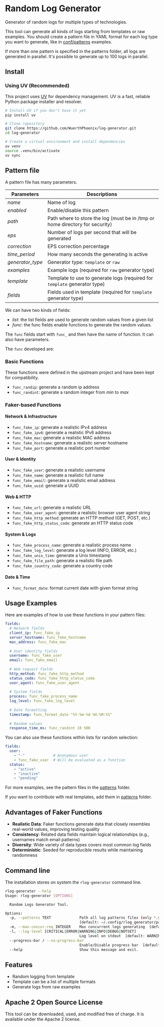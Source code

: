 # Random Log Generator

Generator of random logs for multiple types of technologies.

This tool can generate all kinds of logs starting from templates or raw examples.
You should create a pattern file in YAML format for each log type you want to generate, like in [conf/patterns](conf/patterns) examples.

If more than one pattern is specified in the patterns folder, all logs are generated in parallel. It's possible to generate up to 100 logs in parallel.

## Install

### Using UV (Recommended)

This project uses [UV](https://github.com/astral-sh/uv) for dependency management. UV is a fast, reliable Python package installer and resolver.

```bash
# Install UV if you don't have it yet
pip install uv

# Clone repository
git clone https://github.com/WuerthPhoenix/log-generator.git
cd log-generator

# Create a virtual environment and install dependencies
uv venv
source .venv/bin/activate
uv sync
```

## Pattern file

A pattern file has many parameters.

| Parameters | Descriptions |
| ---------- | ------------ |
| _name_ | Name of log |
| _enabled_ | Enable/disable this pattern |
| _path_ | Path where to store the log (must be in /tmp or home directory for security) |
| _eps_ | Number of logs per second that will be generated |
| _correction_ | EPS correction percentage |
| _time_period_ | How many seconds the generating is active |
| _generator_type_ | Generator type: `template` or `raw` |
| _examples_ | Example logs (required for `raw` generator type) |
| _template_ | Template to use to generate logs (required for `template` generator type) |
| _fields_ | Fields used in template (required for `template` generator type) |


We can have two kinds of fields:

- _list_: the list fields are used to generate random values from a given list
- _func_: the func fields enable functions to generate the random values.

The `func` fields start with `func_` and then have the name of function. It can also have parameters.

The `func` developed are:

### Basic Functions
These functions were defined in the upstream project and have been kept for compatibility.

- `func_randip`: generate a random ip address
- `func_randint`: generate a random integer from _min_ to _max_

### Faker-based Functions

#### Network & Infrastructure

- `func_fake_ip`: generate a realistic IPv4 address
- `func_fake_ipv6`: generate a realistic IPv6 address
- `func_fake_mac`: generate a realistic MAC address
- `func_fake_hostname`: generate a realistic server hostname
- `func_fake_port`: generate a realistic port number

#### User & Identity

- `func_fake_user`: generate a realistic username
- `func_fake_name`: generate a realistic full name
- `func_fake_email`: generate a realistic email address
- `func_fake_uuid`: generate a UUID

#### Web & HTTP

- `func_fake_url`: generate a realistic URL
- `func_fake_user_agent`: generate a realistic browser user agent string
- `func_fake_http_method`: generate an HTTP method (GET, POST, etc.)
- `func_fake_http_status_code`: generate an HTTP status code

#### System & Logs

- `func_fake_process_name`: generate a realistic process name
- `func_fake_log_level`: generate a log level (INFO, ERROR, etc.)
- `func_fake_unix_time`: generate a Unix timestamp
- `func_fake_file_path`: generate a realistic file path
- `func_fake_country_code`: generate a country code

#### Date & Time

- `func_format_date`: format current date with given format string

## Usage Examples

Here are examples of how to use these functions in your pattern files:

```yaml
fields:
  # Network fields
  client_ip: func_fake_ip
  server_hostname: func_fake_hostname
  mac_address: func_fake_mac
  
  # User identity fields
  username: func_fake_user
  email: func_fake_email
  
  # Web request fields
  http_method: func_fake_http_method
  status_code: func_fake_http_status_code
  user_agent: func_fake_user_agent
  
  # System fields
  process: func_fake_process_name
  log_level: func_fake_log_level
  
  # Date formatting
  timestamp: func_format_date "%Y-%m-%d %H:%M:%S"
  
  # Random values
  response_time_ms: func_randint 10 500
```

You can also use these functions within lists for random selection:

```yaml
fields:
  user:
    - "-"             # Anonymous user
    - func_fake_user  # Will be evaluated as a function
  status:
    - "active"
    - "inactive"
    - "pending"
```

For more examples, see the pattern files in the [patterns](patterns) folder.

If you want to contribute with real templates, add them in [patterns](patterns) folder.

## Advantages of Faker Functions

- **Realistic Data**: Faker functions generate data that closely resembles real-world values, improving testing quality
- **Consistency**: Related data fields maintain logical relationships (e.g., usernames match email patterns)
- **Diversity**: Wide variety of data types covers most common log fields
- **Deterministic**: Seeded for reproducible results while maintaining randomness

## Command line

The installation stores on system the `rlog-generator` command line.

```bash
rlog-generator --help
Usage: rlog-generator [OPTIONS]

  Random Logs Generator Tool.

Options:
  -p, --patterns TEXT             Path all log patterns files (only *.yml)
                                  [default: ~/.config/rlog_generator/patterns]
  -m, --max-concur-req INTEGER    Max concurrent logs generating  [default: 10]
  -l, --log-level [CRITICAL|ERROR|WARNING|INFO|DEBUG|NOTSET]
                                  Log level on stdout  [default: WARNING]
  --progress-bar / --no-progress-bar
                                  Enable/Disable progress bar  [default: False]
  --help                          Show this message and exit.

```

## Features

- Random logging from template
- Template can be a list of multiple formats
- Generate logs from raw examples

## Apache 2 Open Source License

This tool can be downloaded, used, and modified free of charge. It is available under the Apache 2 license.
